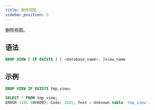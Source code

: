 ```yaml
---
title: 删除视图
sidebar_position: 5
---
```


删除视图。

## 语法

```sql
DROP VIEW [ IF EXISTS ] [ <database_name>. ]view_name
```

## 示例

```sql
DROP VIEW IF EXISTS tmp_view;

SELECT * FROM tmp_view;
ERROR 1105 (HY000): Code: 1025, Text = Unknown table 'tmp_view'.
```